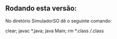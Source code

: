 ## Rodando esta versão:
No diretório SimuladorSO dê o seguinte comando:

clear; javac *.java; java Main; rm *.class */*.class